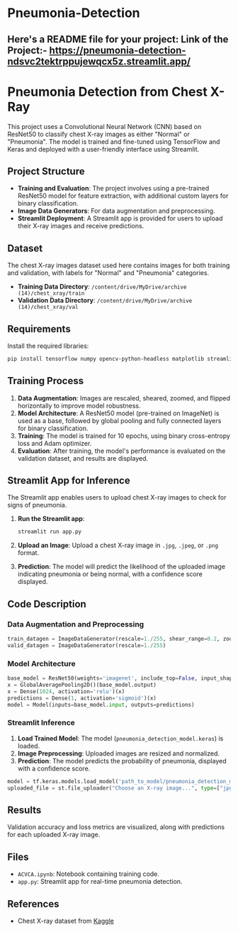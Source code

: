 # Pneumonia-Detection
Here's a README file for your project:
Link of the Project:- https://pneumonia-detection-ndsvc2tektrppujewqcx5z.streamlit.app/
---

# Pneumonia Detection from Chest X-Ray

This project uses a Convolutional Neural Network (CNN) based on ResNet50 to classify chest X-ray images as either "Normal" or "Pneumonia". The model is trained and fine-tuned using TensorFlow and Keras and deployed with a user-friendly interface using Streamlit.

## Project Structure

- **Training and Evaluation**: The project involves using a pre-trained ResNet50 model for feature extraction, with additional custom layers for binary classification.
- **Image Data Generators**: For data augmentation and preprocessing.
- **Streamlit Deployment**: A Streamlit app is provided for users to upload their X-ray images and receive predictions.

## Dataset

The chest X-ray images dataset used here contains images for both training and validation, with labels for "Normal" and "Pneumonia" categories.

- **Training Data Directory**: `/content/drive/MyDrive/archive (14)/chest_xray/train`
- **Validation Data Directory**: `/content/drive/MyDrive/archive (14)/chest_xray/val`

## Requirements

Install the required libraries:
```bash
pip install tensorflow numpy opencv-python-headless matplotlib streamlit pillow
```

## Training Process

1. **Data Augmentation**: Images are rescaled, sheared, zoomed, and flipped horizontally to improve model robustness.
2. **Model Architecture**: A ResNet50 model (pre-trained on ImageNet) is used as a base, followed by global pooling and fully connected layers for binary classification.
3. **Training**: The model is trained for 10 epochs, using binary cross-entropy loss and Adam optimizer.
4. **Evaluation**: After training, the model's performance is evaluated on the validation dataset, and results are displayed.

## Streamlit App for Inference

The Streamlit app enables users to upload chest X-ray images to check for signs of pneumonia.

1. **Run the Streamlit app**:
   ```bash
   streamlit run app.py
   ```

2. **Upload an Image**: Upload a chest X-ray image in `.jpg`, `.jpeg`, or `.png` format.

3. **Prediction**: The model will predict the likelihood of the uploaded image indicating pneumonia or being normal, with a confidence score displayed.

## Code Description

### Data Augmentation and Preprocessing

```python
train_datagen = ImageDataGenerator(rescale=1./255, shear_range=0.2, zoom_range=0.2, horizontal_flip=True)
valid_datagen = ImageDataGenerator(rescale=1./255)
```

### Model Architecture

```python
base_model = ResNet50(weights='imagenet', include_top=False, input_shape=(224, 224, 3))
x = GlobalAveragePooling2D()(base_model.output)
x = Dense(1024, activation='relu')(x)
predictions = Dense(1, activation='sigmoid')(x)
model = Model(inputs=base_model.input, outputs=predictions)
```

### Streamlit Inference

1. **Load Trained Model**: The model (`pneumonia_detection_model.keras`) is loaded.
2. **Image Preprocessing**: Uploaded images are resized and normalized.
3. **Prediction**: The model predicts the probability of pneumonia, displayed with a confidence score.

```python
model = tf.keras.models.load_model('path_to_model/pneumonia_detection_model.keras')
uploaded_file = st.file_uploader("Choose an X-ray image...", type=["jpg", "jpeg", "png"])
```

## Results

Validation accuracy and loss metrics are visualized, along with predictions for each uploaded X-ray image.

## Files

- `ACVCA.ipynb`: Notebook containing training code.
- `app.py`: Streamlit app for real-time pneumonia detection.

## References

- Chest X-ray dataset from [Kaggle](https://www.kaggle.com/paultimothymooney/chest-xray-pneumonia)

